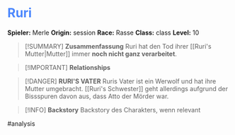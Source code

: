 # <font color = 4d88fd>Ruri</font>

**Spieler:** Merle
**Origin:** session
**Race:** Rasse
**Class:** class
**Level:** 10

>[!SUMMARY] **Zusammenfassung**
>Ruri hat den Tod ihrer [[Ruri's Mutter|Mutter]] immer **noch nicht ganz verarbeitet**.

>[!IMPORTANT] **Relationships**

>[!DANGER] **RURI'S VATER**
>Ruris Vater ist ein Werwolf und hat ihre Mutter umgebracht. [[Ruri's Schwester]] geht allerdings aufgrund der Bissspuren davon aus, dass Atto der Mörder war.

>[!INFO] **Backstory**
>Backstory des Charakters, wenn relevant

#analysis 